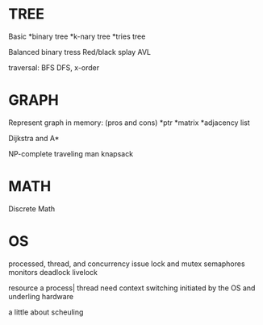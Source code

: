 TREE
========
Basic
*binary tree
*k-nary tree
*tries tree

Balanced binary tress
Red/black splay AVL

traversal: BFS DFS, x-order

GRAPH
========
Represent graph in memory: (pros and cons)
*ptr
*matrix
*adjacency list


Dijkstra and A*


NP-complete
traveling man
knapsack


MATH
======
Discrete Math

OS
======
processed, thread, and concurrency issue
lock and mutex semaphores monitors
deadlock livelock


resource a process| thread need
context switching
initiated by the OS and underling hardware

a little about scheuling



